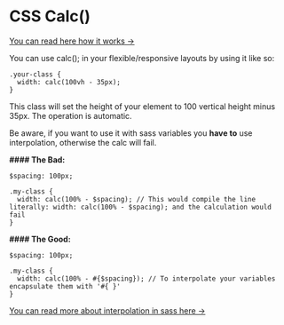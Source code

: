 # CSS Calc()

[You can read here how it works ->](https://developer.mozilla.org/en-US/docs/Web/CSS/calc)

You can use calc(); in your flexible/responsive layouts by using it like so:

```
.your-class {
  width: calc(100vh - 35px);
}
```

This class will set the height of your element to 100 vertical height minus 35px. The operation is automatic.

Be aware, if you want to use it with sass variables you **have to** use interpolation, otherwise the calc will fail.

**#### The Bad:**
```
$spacing: 100px;

.my-class {
  width: calc(100% - $spacing); // This would compile the line literally: width: calc(100% - $spacing); and the calculation would fail
}
```

**#### The Good:**

```
$spacing: 100px;

.my-class {
  width: calc(100% - #{$spacing}); // To interpolate your variables encapsulate them with '#{ }'
}
```

[You can read more about interpolation in sass here ->](https://sass-lang.com/documentation/file.SASS_REFERENCE.html#interpolation_)